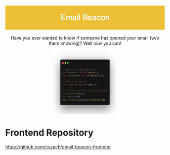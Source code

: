 
<p align="center"> <img src="Project Elements/Email_Beacon.png"/> </p>


<p align="center"> Have you ever wanted to know if someone has opened your email (w/o them knowing)? Well now you can! </p>


<p align="center"> <img src="Project Elements/configs.png" width="200" height="200"/> </p>


 



# Frontend Repository
https://github.com/cszach/email-beacon-frontend
